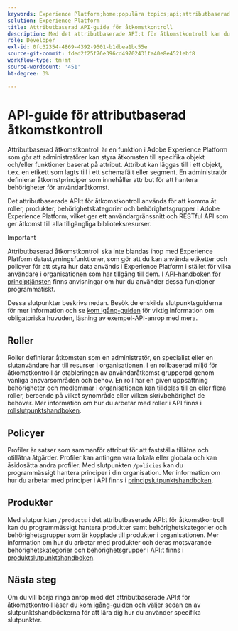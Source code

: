 ```yaml
---
keywords: Experience Platform;home;populära topics;api;attributbaserad åtkomstkontroll;Attributbaserad åtkomstkontroll
solution: Experience Platform
title: Attributbaserad API-guide för åtkomstkontroll
description: Med det attributbaserade API:t för åtkomstkontroll kan du programmässigt hantera roller och åtkomstprinciper i Adobe Experience Platform. Följ den här användarhandboken om du vill lära dig hur du utför viktiga åtgärder med API:t.
role: Developer
exl-id: 0fc32354-4869-4392-9501-b1dbea1bc55e
source-git-commit: fded2f25f76e396cd49702431fa40e8e4521ebf8
workflow-type: tm+mt
source-wordcount: '451'
ht-degree: 3%

---
```


# API-guide för attributbaserad åtkomstkontroll

Attributbaserad åtkomstkontroll är en funktion i Adobe Experience Platform som gör att administratörer kan styra åtkomsten till specifika objekt och/eller funktioner baserat på attribut. Attribut kan läggas till i ett objekt, t.ex. en etikett som lagts till i ett schemafält eller segment. En administratör definierar åtkomstprinciper som innehåller attribut för att hantera behörigheter för användaråtkomst.

Det attributbaserade API:t för åtkomstkontroll används för att komma åt roller, produkter, behörighetskategorier och behörighetsgrupper i Adobe Experience Platform, vilket ger ett användargränssnitt och RESTful API som ger åtkomst till alla tillgängliga biblioteksresurser.

>[!IMPORTANT]
>
>Attributbaserad åtkomstkontroll ska inte blandas ihop med Experience Platform datastyrningsfunktioner, som gör att du kan använda etiketter och policyer för att styra hur data används i Experience Platform i stället för vilka användare i organisationen som har tillgång till dem. I [API-handboken för principtjänsten](../../../data-governance/api/overview.md) finns anvisningar om hur du använder dessa funktioner programmatiskt.

Dessa slutpunkter beskrivs nedan. Besök de enskilda slutpunktsguiderna för mer information och se [kom igång-guiden](./getting-started.md) för viktig information om obligatoriska huvuden, läsning av exempel-API-anrop med mera.

## Roller

Roller definierar åtkomsten som en administratör, en specialist eller en slutanvändare har till resurser i organisationen. I en rollbaserad miljö för åtkomstkontroll är etableringen av användaråtkomst grupperad genom vanliga ansvarsområden och behov. En roll har en given uppsättning behörigheter och medlemmar i organisationen kan tilldelas till en eller flera roller, beroende på vilket synområde eller vilken skrivbehörighet de behöver. Mer information om hur du arbetar med roller i API finns i [rollslutpunktshandboken](./roles.md).

## Policyer

Profiler är satser som sammanför attribut för att fastställa tillåtna och otillåtna åtgärder. Profiler kan antingen vara lokala eller globala och kan åsidosätta andra profiler. Med slutpunkten `/policies` kan du programmässigt hantera principer i din organisation. Mer information om hur du arbetar med principer i API finns i [principslutpunktshandboken](./policies.md).

## Produkter

Med slutpunkten `/products` i det attributbaserade API:t för åtkomstkontroll kan du programmässigt hantera produkter samt behörighetskategorier och behörighetsgrupper som är kopplade till produkter i organisationen. Mer information om hur du arbetar med produkter och deras motsvarande behörighetskategorier och behörighetsgrupper i API:t finns i [produktslutpunktshandboken](./products.md).

## Nästa steg

Om du vill börja ringa anrop med det attributbaserade API:t för åtkomstkontroll läser du [kom igång-guiden](./getting-started.md) och väljer sedan en av slutpunktshandböckerna för att lära dig hur du använder specifika slutpunkter.

